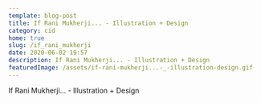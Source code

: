 ```yaml
---
template: blog-post
title: If Rani Mukherji... - Illustration + Design
category: cid
home: true
slug: /if_rani_mukherji
date: 2020-06-02 19:57
description: If Rani Mukherji... - Illustration + Design
featuredImage: /assets/if-rani-mukherji...-_-illustration-design.gif
---
```

If Rani Mukherji... - Illustration + Design